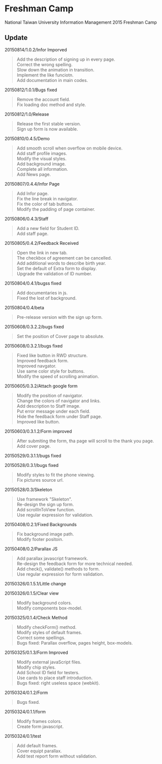 # Freshman Camp

National Taiwan University Information Management 2015 Freshman Camp

## Update

20150814/1.0.2/Infor Imporved
> Add the description of signing up in every page.  
> Correct the wrong spelling.  
> Slow down the animation in transition.  
> Implement the like funciotn.  
> Add documentation in main codes.  

20150812/1.0.1/Bugs fixed
> Remove the account field.  
> Fix loading doc method and style.  

20150812/1.0/Release
> Release the first stable version.  
> Sign up form is now available.  

20150810/0.4.5/Demo
> Add smooth scroll when overflow on mobile device.  
> Add staff profile images.  
> Modify the visual styles.  
> Add background image.  
> Complete all information.  
> Add News page.  

20150807/0.4.4/Infor Page
> Add Infor page.  
> Fix the line break in navigator.  
> Fix the color of tab buttons.  
> Modify the padding of page container.  

20150806/0.4.3/Staff
> Add a new field for Student ID.  
> Add staff page.  

20150805/0.4.2/Feedback Received
> Open the link in new tab.  
> The checkbox of agreement can be cancelled.  
> Add additional words to describe birth year.  
> Set the default of Extra form to display.  
> Upgrade the validation of ID number.  

20150804/0.4.1/bugss fixed
> Add documentaries in js.  
> Fixed the lost of background.  

20150804/0.4/beta
> Pre-release version with the sign up form.  

20150608/0.3.2.2/bugs fixed
> Set the position of Cover page to absolute.  

20150608/0.3.2.1/bugs fixed
> Fixed like button in RWD structure.  
> Improved feedback form.  
> Improved navgator.  
> Use same color style for buttons.  
> Modify the speed of scrolling animation.  

20150605/0.3.2/Attach google form
> Modify the position of navigator.  
> Change the colors of navigator and links.  
> Add description to Staff image.  
> Put error message under each field.  
> Hide the feedback form under Staff page.  
> Improved like button.  

20150603/0.3.1.2/Form improved
> After submiting the form, tha page will scroll to the thank you page.  
> Add cover page.  

20150529/0.3.1.1/bugs fixed

20150528/0.3.1/bugs fixed
> Modify styles to fit the phone viewing.  
> Fix pictures source url.  

20150528/0.3/Skeleton
> Use framework "Skeleton".  
> Re-design the sign up form.  
> Add scrollInToView function.  
> Use regular expression for validation.  

20150408/0.2.1/Fixed Backgrounds
> Fix background image path.  
> Modify footer positoin.  

20150408/0.2/Parallax JS
> Add parallax javascript framework.  
> Re-design the feedback form for more technical needed.  
> Add check(), validate() methods to form.  
> Use regular expression for form validation.  

20150326/0.1.5.1/Little change

20150326/0.1.5/Clear view
> Modify background colors.  
> Modify components box-model.  

20150325/0.1.4/Check Method
> Modify checkForm() method.  
> Modify styles of default frames.  
> Correct some spellings.  
> Bugs fixed: Parallax overflow, pages height, box-models.  

20150325/0.1.3/Form Improved
> Modify external javaScript files.  
> Modify chip styles.  
> Add School ID field for testers.  
> Use cards to place staff introduction.  
> Bugs fixed: right useless space (webkit).  

20150324/0.1.2/Form
> Bugs fixed.  

20150324/0.1.1/form
> Modify frames colors.  
> Create form javascript.  

20150324/0.1/test
> Add default frames.  
> Cover equipt parallax.  
> Add test report form without validation.  

